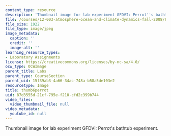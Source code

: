 ```yaml
---
content_type: resource
description: 'Thumbnail image for lab experiment GFDVI: Perrot''s bathtub experiment.'
file: /courses/12-003-atmosphere-ocean-and-climate-dynamics-fall-2008/87d3555d21cf795ef210cfd2c399b744_thumb6perrot.JPG
file_size: 1922
file_type: image/jpeg
image_metadata:
  caption: ''
  credit: ''
  image-alt: ''
learning_resource_types:
- Laboratory Assignments
license: https://creativecommons.org/licenses/by-nc-sa/4.0/
ocw_type: OCWImage
parent_title: Labs
parent_type: CourseSection
parent_uid: 15f39ab3-4a66-34ac-748a-b58a5de103e2
resourcetype: Image
title: thumb6perrot
uid: 87d3555d-21cf-795e-f210-cfd2c399b744
video_files:
  video_thumbnail_file: null
video_metadata:
  youtube_id: null
---
```

Thumbnail image for lab experiment GFDVI: Perrot's bathtub experiment.